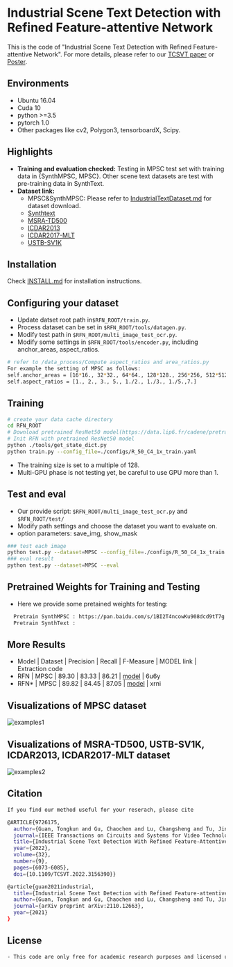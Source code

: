 # Industrial Scene Text Detection with Refined Feature-attentive Network 
This is the code of "Industrial Scene Text Detection with Refined Feature-attentive Network". 
For more details, please refer to our [TCSVT paper](https://ieeexplore.ieee.org/document/9726175) or [Poster](RFN_Poster.pdf).

[comment]: <> (and testing speed can reach 6.99 fps with 768px &#40;tested in single GPU of Tesla V100&#41;)
## Environments
- Ubuntu 16.04
- Cuda 10
- python >=3.5
- pytorch 1.0
- Other packages like cv2, Polygon3, tensorboardX, Scipy.

## Highlights
- **Training and evaluation checked:** Testing in MPSC test set with training data in {SynthMPSC, MPSC}. Other scene text datasets are test with pre-training data in SynthText.
- **Dataset link:**
  - MPSC&SynthMPSC: Please refer to [IndustrialTextDataset.md](IndustrialTextDataset.md) for dataset download.
  - [Synthtext](https://www.robots.ox.ac.uk/~vgg/data/scenetext/)
  - [MSRA-TD500](http://www.iapr-tc11.org/mediawiki/index.php/MSRA_Text_Detection_500_Database_(MSRA-TD500))
  - [ICDAR2013](https://rrc.cvc.uab.es/?ch=2&com=downloads)
  - [ICDAR2017-MLT](https://rrc.cvc.uab.es/?ch=8&com=downloads)
  - [USTB-SV1K](http://prir.ustb.edu.cn/TexStar/MOMV-text-detection/)
## Installation
Check [INSTALL.md](INSTALL.md) for installation instructions.

## Configuring your dataset
- Update datset root path in`$RFN_ROOT/train.py`.
- Process dataset can be set in `$RFN_ROOT/tools/datagen.py`.  
- Modify test path in `$RFN_ROOT/multi_image_test_ocr.py`.
- Modify some settings in `$RFN_ROOT/tools/encoder.py`, including anchor_areas, aspect_ratios.
```bash
# refer to /data_process/Compute aspect_ratios and area_ratios.py
For example the setting of MPSC as follows:
self.anchor_areas = [16*16., 32*32., 64*64., 128*128., 256*256, 512*512.]
self.aspect_ratios = [1., 2., 3., 5., 1./2., 1./3., 1./5.,7.]
```
## Training 
```bash
# create your data cache directory
cd RFN_ROOT
# Download pretrained ResNet50 model(https://data.lip6.fr/cadene/pretrainedmodels/se_resnet50-ce0d4300.pth)
# Init RFN with pretrained ResNet50 model
python ./tools/get_state_dict.py
python train.py --config_file=./configs/R_50_C4_1x_train.yaml
```

- The training size is set to a multiple of 128.
- Multi-GPU phase is not testing yet, be careful to use GPU more than 1.

## Test and eval
- Our provide script: `$RFN_ROOT/multi_image_test_ocr.py` and `$RFN_ROOT/test/`
- Modify path settings and choose the dataset you want to evaluate on.
- option parameters: save_img, show_mask
```bash
### test each image
python test.py --dataset=MPSC --config_file=./configs/R_50_C4_1x_train.yaml --test
### eval result
python test.py --dataset=MPSC --eval
```

## Pretrained Weights for Training and Testing
- Here we provide some pretained weights for testing:
```bash
  Pretrain SynthMPSC : https://pan.baidu.com/s/1BI2T4ncowKu908dcd9tT7g (0ke0)
  Pretrain SynthText : 
```

## More Results 
- Model | Dataset | Precision | Recall | F-Measure | MODEL link | Extraction code
- RFN | MPSC | 89.30 | 83.33 | 86.21 | [model](https://pan.baidu.com/s/1j22FSpGBKQgPkVncvQ41ng) | 6u6y
- RFN* | MPSC | 89.82 | 84.45 | 87.05 | [model](https://pan.baidu.com/s/1lHUEmXKra9CTubBDR_a7xA) | xrni

## Visualizations of MPSC dataset
![examples1](visualization/MPSC.png)

## Visualizations of MSRA-TD500, USTB-SV1K, ICDAR2013, ICDAR2017-MLT dataset
![examples2](visualization/SceneTextDataset.png)

## Citation
```bash
If you find our method useful for your reserach, please cite

@ARTICLE{9726175,
  author={Guan, Tongkun and Gu, Chaochen and Lu, Changsheng and Tu, Jingzheng and Feng, Qi and Wu, Kaijie and Guan, Xinping},
  journal={IEEE Transactions on Circuits and Systems for Video Technology}, 
  title={Industrial Scene Text Detection With Refined Feature-Attentive Network}, 
  year={2022},
  volume={32},
  number={9},
  pages={6073-6085},
  doi={10.1109/TCSVT.2022.3156390}}

@article{guan2021industrial,
  title={Industrial Scene Text Detection with Refined Feature-attentive Network},
  author={Guan, Tongkun and Gu, Chaochen and Lu, Changsheng and Tu, Jingzheng and Feng, Qi and Wu, Kaijie and Guan, Xinping},
  journal={arXiv preprint arXiv:2110.12663},
  year={2021}
}
```
## License
```bash
- This code are only free for academic research purposes and licensed under the 2-clause BSD License - see the LICENSE file for details.
```
